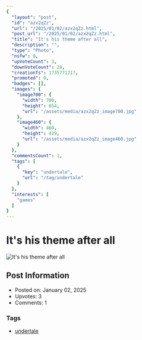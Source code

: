 ```yaml
---
{
  "layout": "post",
  "id": "azx2qZz",
  "url": "/2025/01/02/azx2qZz.html",
  "post_url": "/2025/01/02/azx2qZz.html",
  "title": "It's his theme after all",
  "description": "",
  "type": "Photo",
  "nsfw": 0,
  "upVoteCount": 3,
  "downVoteCount": 28,
  "creationTs": 1735771217,
  "promoted": 0,
  "badges": [],
  "images": {
    "image700": {
      "width": 700,
      "height": 654,
      "url": "/assets/media/azx2qZz_image700.jpg"
    },
    "image460": {
      "width": 460,
      "height": 429,
      "url": "/assets/media/azx2qZz_image460.jpg"
    }
  },
  "commentsCount": 1,
  "tags": [
    {
      "key": "undertale",
      "url": "/tag/undertale"
    }
  ],
  "interests": [
    "games"
  ]
}
---
```


# It's his theme after all

![It's his theme after all](/assets/media/azx2qZz_image700.jpg)

## Post Information

- Posted on: January 02, 2025
- Upvotes: 3
- Comments: 1

### Tags

- [undertale](/tag/undertale)
